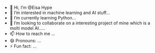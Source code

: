 - 👋 Hi, I’m @Eisa Hype
- 👀 I’m interested in machine learning and AI stuff...
- 🌱 I’m currently learning Python...
- 💞️ I’m looking to collaborate on a interesting project of mine which is a molti model AI.....
- 📫 How to reach me ...
- 😄 Pronouns: ...
- ⚡ Fun fact: ...

<!---
EisaHype23/EisaHype23 is a ✨ special ✨ repository because its `README.md` (this file) appears on your GitHub profile.
You can click the Preview link to take a look at your changes.
--->
